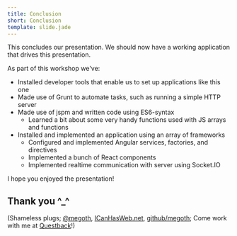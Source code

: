 ```yaml
---
title: Conclusion
short: Conclusion
template: slide.jade
---
```


This concludes our presentation. We should now have a working application that drives this presentation.

As part of this workshop we've:

* Installed developer tools that enable us to set up applications like this one
* Made use of Grunt to automate tasks, such as running a simple HTTP server
* Made use of jspm and written code using ES6-syntax
    * Learned a bit about some very handy functions used with JS arrays and functions
* Installed and implemented an application using an array of frameworks
    * Configured and implemented Angular services, factories, and directives
    * Implemented a bunch of React components
    * Implemented realtime communication with server using Socket.IO

I hope you enjoyed the presentation!

## Thank you ^_^

(Shameless plugs; [@megoth](https://twitter.com/megoth), [ICanHasWeb.net](http://icanhasweb.net/), [github/megoth](https://github.com/megoth/); Come work with me at [Questback](http://www.questback.com/no/)!)